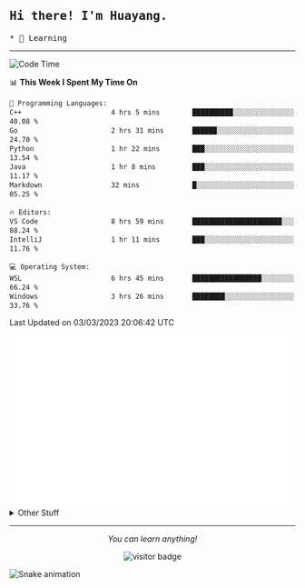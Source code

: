 <h2>
    <samp>Hi there! I'm Huayang.</samp>
</h2>
<p>
    <samp>
        * 🧐 Learning
    </samp>
</p>

<hr>

<!--START_SECTION:waka-->
![Code Time](http://img.shields.io/badge/Code%20Time-470%20hrs%2037%20mins-blue)

📊 **This Week I Spent My Time On** 

```text
💬 Programming Languages: 
C++                      4 hrs 5 mins        ██████████░░░░░░░░░░░░░░░   40.08 % 
Go                       2 hrs 31 mins       ██████░░░░░░░░░░░░░░░░░░░   24.70 % 
Python                   1 hr 22 mins        ███░░░░░░░░░░░░░░░░░░░░░░   13.54 % 
Java                     1 hr 8 mins         ███░░░░░░░░░░░░░░░░░░░░░░   11.17 % 
Markdown                 32 mins             █░░░░░░░░░░░░░░░░░░░░░░░░   05.25 % 

🔥 Editors: 
VS Code                  8 hrs 59 mins       ██████████████████████░░░   88.24 % 
IntelliJ                 1 hr 11 mins        ███░░░░░░░░░░░░░░░░░░░░░░   11.76 % 

💻 Operating System: 
WSL                      6 hrs 45 mins       █████████████████░░░░░░░░   66.24 % 
Windows                  3 hrs 26 mins       ████████░░░░░░░░░░░░░░░░░   33.76 % 
```


 Last Updated on 03/03/2023 20:06:42 UTC
<!--END_SECTION:waka-->

<picture>
    <img src="/github-metrics.svg" alt="github metrics" style='visibility:visible'>
</picture>

<details>
  <summary>Other Stuff</summary>
  <br />
<!--   
  <p align="left">
    <img height="180em" src="https://github-readme-streak-stats.herokuapp.com/?user=GuillaumeFalourd" />
    
  </p> -->

  * 🏆 Some GitHub statistical reports:
  
  <img width="100%" src="https://github-profile-trophy.vercel.app/?username=xmchxup&column=7">
  <p align="left">  
    <img height="180em" src="https://github-readme-stats.vercel.app/api?username=xmchxup&hide_border=true&show_icons=true&include_all_commits=true&bg_color=0,EC6C6C,FFD479,FFFC79,73FA79&theme=graywhite&locale=en" />
    <img height="180em" src="https://github-readme-stats.vercel.app/api/top-langs/?username=xmchxup&hide=css,scss,html&langs_count=8&hide_border=true&layout=compact&bg_color=0,73FA79,73FDFF,D783FF&theme=graywhite&locale=en" />
  </p>
  
  <img width="100%" src="https://github-profile-summary-cards.vercel.app/api/cards/profile-details?username=xmchxup&theme=github" />
 
</a>
</details>
<hr>
<p align="center">
    <i>You can learn anything!</i>
    <p align="center">
        <img src="https://visitor-badge.laobi.icu/badge?page_id=xmchxup" alt="visitor badge"/>       
    </p>
</p>

![Snake animation](https://github.com/XmchxUp/XmchxUp/blob/output/github-contribution-grid-snake.gif)


